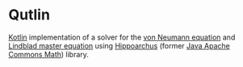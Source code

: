 # Qutlin

[Kotlin](https://kotlinlang.org/) implementation of a solver for the [von Neumann equation](https://en.wikipedia.org/wiki/Density_matrix) and [Lindblad master equation](https://en.wikipedia.org/wiki/Lindbladian?oldformat=true) using [Hippoarchus](https://hipparchus.org/) (former [Java Apache Commons Math](http://commons.apache.org/proper/commons-math/)) library.
